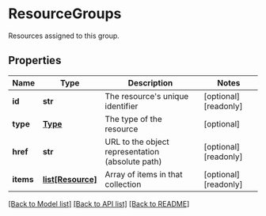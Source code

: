 # ResourceGroups

Resources assigned to this group.
## Properties
Name | Type | Description | Notes
------------ | ------------- | ------------- | -------------
**id** | **str** | The resource&#39;s unique identifier | [optional] [readonly] 
**type** | [**Type**](Type.md) | The type of the resource | [optional] 
**href** | **str** | URL to the object representation (absolute path) | [optional] [readonly] 
**items** | [**list[Resource]**](Resource.md) | Array of items in that collection | [optional] [readonly] 

[[Back to Model list]](../README.md#documentation-for-models) [[Back to API list]](../README.md#documentation-for-api-endpoints) [[Back to README]](../README.md)


